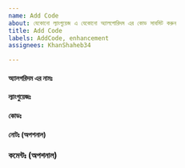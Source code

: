 ```yaml
---
name: Add Code
about: যেকোনো ল্যাংগুয়েজ এ যেকোনো অ্যালগোরিদম এর কোড সাবমিট করুন
title: Add Code
labels: AddCode, enhancement
assignees: KhanShaheb34

---
```


####  অ্যালগরিদম এর নামঃ 
<!---  এখানে অ্যালগরিদম এর নাম লিখুন --->


#### ল্যাংগুয়েজঃ 
<!---  এখানে ল্যাংগুয়েজ এর নাম লিখুন --->


#### কোডঃ 
<!---  এখানে কোড লিখুন --->


#### নোটঃ (অপশনাল)  
<!--- সাথে কোন নোট লিখতে চাইলে এখানে লিখুন --->


### কমেন্টঃ (অপশনাল)  
<!--- আরও কিছু বলার থাকলে এখানে লিখুন --->
